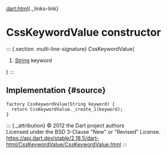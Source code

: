 [dart:html](../../dart-html/dart-html-library){._links-link}

CssKeywordValue constructor
===========================

::: {.section .multi-line-signature}
CssKeywordValue(

1.  [String](../../dart-core/string-class) keyword

)
:::

Implementation {#source}
--------------

``` {.language-dart data-language="dart"}
factory CssKeywordValue(String keyword) {
  return CssKeywordValue._create_1(keyword);
}
```

::: {._attribution}
© 2012 the Dart project authors\
Licensed under the BSD 3-Clause \"New\" or \"Revised\" License.\
<https://api.dart.dev/stable/2.18.5/dart-html/CssKeywordValue/CssKeywordValue.html>
:::
